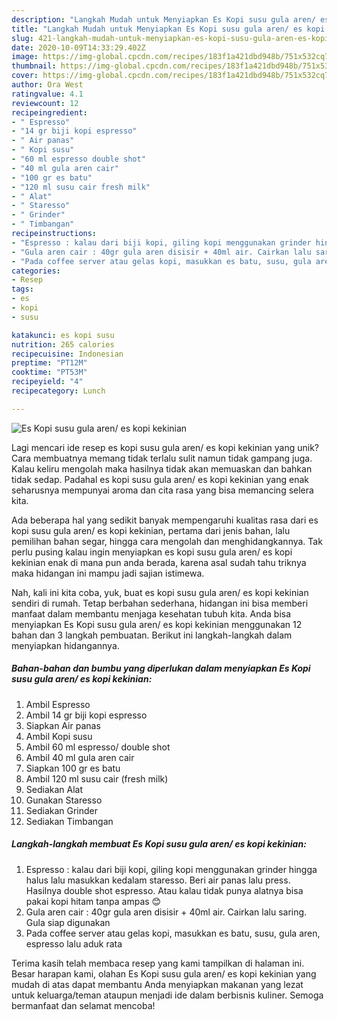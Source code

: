 ```yaml
---
description: "Langkah Mudah untuk Menyiapkan Es Kopi susu gula aren/ es kopi kekinian yang Menggugah Selera"
title: "Langkah Mudah untuk Menyiapkan Es Kopi susu gula aren/ es kopi kekinian yang Menggugah Selera"
slug: 421-langkah-mudah-untuk-menyiapkan-es-kopi-susu-gula-aren-es-kopi-kekinian-yang-menggugah-selera
date: 2020-10-09T14:33:29.402Z
image: https://img-global.cpcdn.com/recipes/183f1a421dbd948b/751x532cq70/es-kopi-susu-gula-aren-es-kopi-kekinian-foto-resep-utama.jpg
thumbnail: https://img-global.cpcdn.com/recipes/183f1a421dbd948b/751x532cq70/es-kopi-susu-gula-aren-es-kopi-kekinian-foto-resep-utama.jpg
cover: https://img-global.cpcdn.com/recipes/183f1a421dbd948b/751x532cq70/es-kopi-susu-gula-aren-es-kopi-kekinian-foto-resep-utama.jpg
author: Ora West
ratingvalue: 4.1
reviewcount: 12
recipeingredient:
- " Espresso"
- "14 gr biji kopi espresso"
- " Air panas"
- " Kopi susu"
- "60 ml espresso double shot"
- "40 ml gula aren cair"
- "100 gr es batu"
- "120 ml susu cair fresh milk"
- " Alat"
- " Staresso"
- " Grinder"
- " Timbangan"
recipeinstructions:
- "Espresso : kalau dari biji kopi, giling kopi menggunakan grinder hingga halus lalu masukkan kedalam staresso. Beri air panas lalu press. Hasilnya double shot espresso. Atau kalau tidak punya alatnya bisa pakai kopi hitam tanpa ampas 😊"
- "Gula aren cair : 40gr gula aren disisir + 40ml air. Cairkan lalu saring. Gula siap digunakan"
- "Pada coffee server atau gelas kopi, masukkan es batu, susu, gula aren, espresso lalu aduk rata"
categories:
- Resep
tags:
- es
- kopi
- susu

katakunci: es kopi susu 
nutrition: 265 calories
recipecuisine: Indonesian
preptime: "PT12M"
cooktime: "PT53M"
recipeyield: "4"
recipecategory: Lunch

---
```



![Es Kopi susu gula aren/ es kopi kekinian](https://img-global.cpcdn.com/recipes/183f1a421dbd948b/751x532cq70/es-kopi-susu-gula-aren-es-kopi-kekinian-foto-resep-utama.jpg)

Lagi mencari ide resep es kopi susu gula aren/ es kopi kekinian yang unik? Cara membuatnya memang tidak terlalu sulit namun tidak gampang juga. Kalau keliru mengolah maka hasilnya tidak akan memuaskan dan bahkan tidak sedap. Padahal es kopi susu gula aren/ es kopi kekinian yang enak seharusnya mempunyai aroma dan cita rasa yang bisa memancing selera kita.

Ada beberapa hal yang sedikit banyak mempengaruhi kualitas rasa dari es kopi susu gula aren/ es kopi kekinian, pertama dari jenis bahan, lalu pemilihan bahan segar, hingga cara mengolah dan menghidangkannya. Tak perlu pusing kalau ingin menyiapkan es kopi susu gula aren/ es kopi kekinian enak di mana pun anda berada, karena asal sudah tahu triknya maka hidangan ini mampu jadi sajian istimewa.




Nah, kali ini kita coba, yuk, buat es kopi susu gula aren/ es kopi kekinian sendiri di rumah. Tetap berbahan sederhana, hidangan ini bisa memberi manfaat dalam membantu menjaga kesehatan tubuh kita. Anda bisa menyiapkan Es Kopi susu gula aren/ es kopi kekinian menggunakan 12 bahan dan 3 langkah pembuatan. Berikut ini langkah-langkah dalam menyiapkan hidangannya.

<!--inarticleads1-->

##### Bahan-bahan dan bumbu yang diperlukan dalam menyiapkan Es Kopi susu gula aren/ es kopi kekinian:

1. Ambil  Espresso
1. Ambil 14 gr biji kopi espresso
1. Siapkan  Air panas
1. Ambil  Kopi susu
1. Ambil 60 ml espresso/ double shot
1. Ambil 40 ml gula aren cair
1. Siapkan 100 gr es batu
1. Ambil 120 ml susu cair (fresh milk)
1. Sediakan  Alat
1. Gunakan  Staresso
1. Sediakan  Grinder
1. Sediakan  Timbangan




<!--inarticleads2-->

##### Langkah-langkah membuat Es Kopi susu gula aren/ es kopi kekinian:

1. Espresso : kalau dari biji kopi, giling kopi menggunakan grinder hingga halus lalu masukkan kedalam staresso. Beri air panas lalu press. Hasilnya double shot espresso. Atau kalau tidak punya alatnya bisa pakai kopi hitam tanpa ampas 😊
1. Gula aren cair : 40gr gula aren disisir + 40ml air. Cairkan lalu saring. Gula siap digunakan
1. Pada coffee server atau gelas kopi, masukkan es batu, susu, gula aren, espresso lalu aduk rata




Terima kasih telah membaca resep yang kami tampilkan di halaman ini. Besar harapan kami, olahan Es Kopi susu gula aren/ es kopi kekinian yang mudah di atas dapat membantu Anda menyiapkan makanan yang lezat untuk keluarga/teman ataupun menjadi ide dalam berbisnis kuliner. Semoga bermanfaat dan selamat mencoba!
